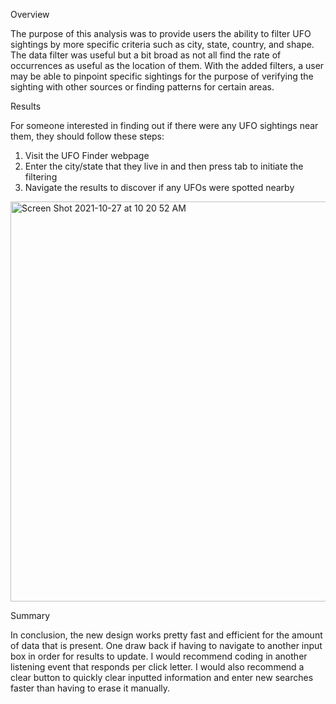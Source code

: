 Overview

The purpose of this analysis was to provide users the ability to filter UFO sightings by more specific criteria such as city, state, country, and shape. The data filter was useful but a bit broad as not all find the rate of occurrences as useful as the location of them. With the added filters, a user may be able to pinpoint specific sightings for the purpose of verifying the sighting with other sources or finding patterns for certain areas. 

Results

For someone interested in finding out if there were any UFO sightings near them, they should follow these steps:
1. Visit the UFO Finder webpage
2. Enter the city/state that they live in and then press tab to initiate the filtering 
3. Navigate the results to discover if any UFOs were spotted nearby
<img width="640" alt="Screen Shot 2021-10-27 at 10 20 52 AM" src="https://user-images.githubusercontent.com/88862384/139087418-95a38ff0-7226-4814-ae4e-63d9803588ef.png">

Summary

In conclusion, the new design works pretty fast and efficient for the amount of data that is present. One draw back if having to navigate to another input box in order for results to update. I would recommend coding in another listening event that responds per click letter. I would also recommend a clear button to quickly clear inputted information and enter new searches faster than having to erase it manually. 
